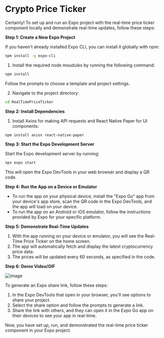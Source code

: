 # Crypto Price Ticker
 
Certainly! To set up and run an Expo project with the real-time price ticker component locally and demonstrate real-time updates, follow these steps:

**Step 1: Create a New Expo Project**

If you haven't already installed Expo CLI, you can install it globally with npm:

```bash
npm install -g expo-cli
```

1. Install the required node moudules by running the following command:

```bash
npm install
```

Follow the prompts to choose a template and project settings.

2. Navigate to the project directory:

```bash
cd RealTimePriceTicker
```

**Step 2: Install Dependencies**

1. Install Axios for making API requests and React Native Paper for UI components:

```bash
npm install axios react-native-paper
```

**Step 3: Start the Expo Development Server**

Start the Expo development server by running:

```bash
npx expo start
```

This will open the Expo DevTools in your web browser and display a QR code.

**Step 4: Run the App on a Device or Emulator**

- To run the app on your physical device, install the "Expo Go" app from your device's app store, scan the QR code in the Expo DevTools, and the app will load on your device.
- To run the app on an Android or iOS emulator, follow the instructions provided by Expo for your specific platform.

**Step 5: Demonstrate Real-Time Updates**

1. With the app running on your device or emulator, you will see the Real-Time Price Ticker on the home screen.
2. The app will automatically fetch and display the latest cryptocurrency price data.
3. The prices will be updated every 60 seconds, as specified in the code.

**Step 6: Demo Video/GIF**

![image](https://github.com/cphoenix-07/Crypto-Price-Ticker/assets/71826054/7fdeea4a-2f97-4552-919e-a1057ec52251)

To generate an Expo share link, follow these steps:

1. In the Expo DevTools that open in your browser, you'll see options to share your project.
2. Select the share option and follow the prompts to generate a link.
3. Share the link with others, and they can open it in the Expo Go app on their devices to see your app in real-time.

Now, you have set up, run, and demonstrated the real-time price ticker component in your Expo project.
